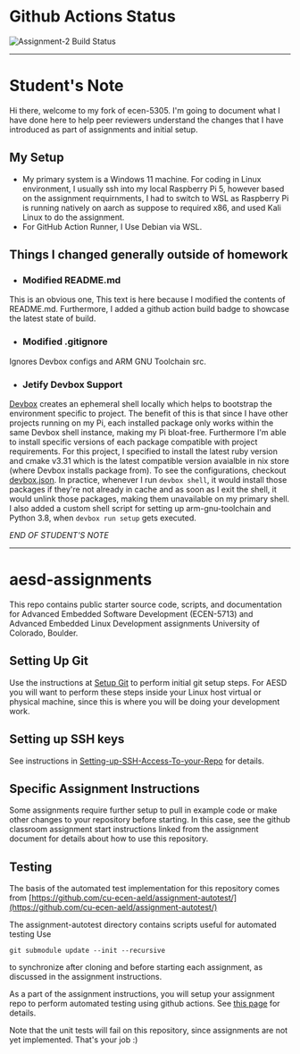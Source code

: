 # Github Actions Status
![Assignment-2 Build Status](https://github.com/cu-ecen-aeld/assignment-2-arashizadi/actions/workflows/github-actions.yml/badge.svg)

***

# Student's Note
Hi there, welcome to my fork of ecen-5305. I'm going to document what I have done here to help peer reviewers understand the changes that I have introduced as part of assignments and initial setup.

## My Setup
- My primary system is a Windows 11 machine. For coding in Linux environment, I usually ssh into my local Raspberry Pi 5, however based on the assignment requirnments, I had to switch to WSL as Raspberry Pi is running natively on aarch as suppose to required x86, and used Kali Linux to do the assignment.
- For GitHub Action Runner, I Use Debian via WSL.

## Things I changed generally outside of homework
- ### Modified README.md
This is an obvious one, This text is here because I modified the contents of README.md. Furthermore, I added a github action build badge to showcase the latest state of build.

- ### Modified .gitignore
Ignores Devbox configs and ARM GNU Toolchain src.

- ### Jetify Devbox Support
[Devbox](https://www.jetify.com/devbox) creates an ephemeral shell locally which helps to bootstrap the environment specific to project. The benefit of this is that since I have other projects running on my Pi, each installed package only works within the same Devbox shell instance, making my Pi bloat-free. Furthermore I'm able to install specific versions of each package compatible with project requirements. For this project, I specified to install the latest ruby version and cmake v3.31 which is the latest compatible version avaialble in nix store (where Devbox installs package from). To see the configurations, checkout [devbox.json](https://github.com/cu-ecen-aeld/assignment-1-arashizadi-1/blob/main/devbox.json). In practice, whenever I run `devbox shell`, it would install those packages if they're not already in cache and as soon as I exit the shell, it would unlink those packages, making them unavailable on my primary shell. I also added a custom shell script for setting up arm-gnu-toolchain and Python 3.8, when `devbox run setup` gets executed.

*END OF STUDENT'S NOTE*

***

# aesd-assignments
This repo contains public starter source code, scripts, and documentation for Advanced Embedded Software Development (ECEN-5713) and Advanced Embedded Linux Development assignments University of Colorado, Boulder.

## Setting Up Git

Use the instructions at [Setup Git](https://help.github.com/en/articles/set-up-git) to perform initial git setup steps. For AESD you will want to perform these steps inside your Linux host virtual or physical machine, since this is where you will be doing your development work.

## Setting up SSH keys

See instructions in [Setting-up-SSH-Access-To-your-Repo](https://github.com/cu-ecen-aeld/aesd-assignments/wiki/Setting-up-SSH-Access-To-your-Repo) for details.

## Specific Assignment Instructions

Some assignments require further setup to pull in example code or make other changes to your repository before starting.  In this case, see the github classroom assignment start instructions linked from the assignment document for details about how to use this repository.

## Testing

The basis of the automated test implementation for this repository comes from [https://github.com/cu-ecen-aeld/assignment-autotest/](https://github.com/cu-ecen-aeld/assignment-autotest/)

The assignment-autotest directory contains scripts useful for automated testing  Use
```
git submodule update --init --recursive
```
to synchronize after cloning and before starting each assignment, as discussed in the assignment instructions.

As a part of the assignment instructions, you will setup your assignment repo to perform automated testing using github actions.  See [this page](https://github.com/cu-ecen-aeld/aesd-assignments/wiki/Setting-up-Github-Actions) for details.

Note that the unit tests will fail on this repository, since assignments are not yet implemented.  That's your job :) 
